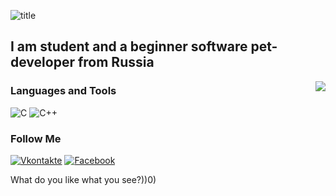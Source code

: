 ![title](https://user-images.githubusercontent.com/78896451/111446734-c4c55480-871d-11eb-928e-84fd68e5ab9b.png)

## I am student and a beginner software pet-developer from Russia

<img align='right' src="https://github-readme-stats.vercel.app/api?username=konsilerinos&show_icons=true&theme=tokyonight">

### Languages and Tools

![C](https://img.shields.io/badge/-C-0B2639?style=for-the-badge&logo=C&logoColor=2795E2)
![C++](https://img.shields.io/badge/-C++-0B2639?style=for-the-badge&logo=C%2b%2b&logoColor=2795E2)

### Follow Me

[![Vkontakte](https://img.shields.io/badge/-Vkontakte-0B2639?style=for-the-badge&logo=Vk&logoColor=2795E2)](https://vk.com/konsilerin)
[![Facebook](https://img.shields.io/badge/-Facebook-0B2639?style=for-the-badge&logo=Facebook&logoColor=2795E2)](https://www.facebook.com/profile.php?id=100015246523050)

What do you like what you see?))0)
